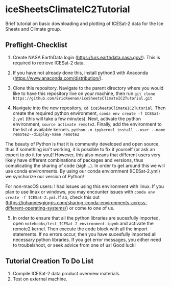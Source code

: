 # iceSheetsClimateIC2Tutorial
Brief tutorial on basic downloading and plotting of ICESat-2 data for the Ice Sheets and Climate group.
## Preflight-Checklist
1. Create NASA EarthData login (https://urs.earthdata.nasa.gov/). This is required to retrieve ICESat-2 data.

2. If you have not already done this, install python3 with Anaconda (https://www.anaconda.com/distribution/).

3. Clone this repository. Navigate to the parent directory where you would like to have this repository live on your machine, then run `git clone https://github.com/EricKeenan/iceSheetsClimateIC2Tutorial.git` 

4. Navigate into the new repository, `cd iceSheetsClimateIC2Tutorial`. Then create  the required python environment, `conda env create -f ICESat-2.yml` (this will take a few minutes). Next, activate the python environment, `source activate remote2`. Finally, add the environment to the list of available kernels. `python -m ipykernel install --user --name remote2--display-name remote2`

The beauty of Python is that it is community developed and open source, thus if something isn't working, it is possible to fix it yourself (or ask an expert to do it for you)! However, this also means that different users very likely have different combinations of packages and versions, thus complicating the sharing of code (sigh...). In order to get around this we will use conda environments. By using our conda enviornment (ICESat-2.yml) we synchorize our version of Python! 

For non-macOS users: I had issues using this environment with linux. If you plan to use linux or windows, you may encounter issues with `conda env create -f ICESat-2.yml`. If so, check this out (https://johannesgiorgis.com/sharing-conda-environments-across-different-operating-systems/) or come to one of us. 

5. In order to ensure that all the python libraries are sucesfully imported, open `notebooks/test_ICESat-2_environment.ipynb` and activate the remote2 kernel. Then execute the code block with all the import statements. If no errors occur, then you have sucesfully imported all necessary python libraries. If you get error messages, you either need to troubelshoot, or seek advice from one of us! Good luck!  

## Tutorial Creation To Do List
1. Compile ICESat-2 data product overview materials. 
2. Test on external machine.  
